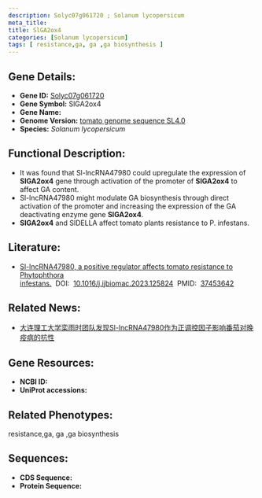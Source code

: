 ```yaml
---
description: Solyc07g061720 ; Solanum lycopersicum
meta_title:
title: SlGA2ox4
categories: [Solanum lycopersicum]
tags: [ resistance,ga, ga ,ga biosynthesis ]
---
```


## Gene Details:
- **Gene ID:**	[Solyc07g061720]()
- **Gene Symbol:** SlGA2ox4
- **Gene Name:** 
- **Genome Version:** [tomato genome sequence SL4.0]()
- **Species:** *Solanum lycopersicum*

## Functional Description:
   - It was found that Sl-lncRNA47980 could upregulate the expression of **SlGA2ox4** gene through activation of the promoter of **SlGA2ox4** to affect GA content.
   - Sl-lncRNA47980 might modulate GA biosynthesis through direct activation of the promoter and increasing the expression of the GA deactivating enzyme gene **SlGA2ox4**.
   - **SlGA2ox4** and SlDELLA affect tomato plants resistance to P. infestans.

## Literature:
   - [Sl-lncRNA47980, a positive regulator affects tomato resistance to Phytophthora infestans.]( https://www.sciencedirect.com/science/article/pii/S0141813023027198?via%3Dihub)&nbsp;&nbsp;DOI:&nbsp;&nbsp;[10.1016/j.ijbiomac.2023.125824](https://www.sciencedirect.com/science/article/pii/S0141813023027198?via%3Dihub)&nbsp;&nbsp;PMID:&nbsp;&nbsp;[37453642](https://pubmed.ncbi.nlm.nih.gov/37453642/)

## Related News:
   - [大连理工大学栾雨时团队发现Sl-lncRNA47980作为正调控因子影响番茄对晚疫病的抗性](https://mp.weixin.qq.com/s?__biz=MzIyOTY2NDYyNQ==&mid=2247576653&idx=3&sn=129c7a913e2d2c0406247326c69e90c8&chksm=e93359594f994bd06ac908d542ef2972d3f74617d1996e688286e1b609e3eea1ae1f0d66cf16&scene=27#wechat_redirect)

## Gene Resources:
- **NCBI ID:** [](https://www.ncbi.nlm.nih.gov/gene/?term=)
- **UniProt accessions:** [](https://www.uniprot.org/uniprotkb//entry)

## Related Phenotypes:
resistance,ga, ga ,ga biosynthesis

## Sequences:
- **CDS Sequence:**
- **Protein Sequence:**

